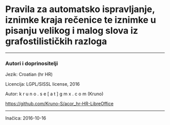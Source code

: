 # Pravila za automatsko ispravljanje, iznimke kraja rečenice te iznimke u pisanju velikog i malog slova iz grafostilističkih razloga

----------

### Autori i doprinositelji ###

Jezik: Croatian (hr HR)

Licencija:  LGPL/SISSL license, 2016

Autor:	k r u n o . s e [ a t ] g m x . c o m	(Kruno)

https://github.com/Kruno-S/acor_hr-HR-LibreOffice

---

Inačica: 2016-10-16
